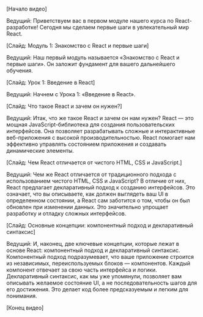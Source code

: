 [Начало видео]

Ведущий: Приветствуем вас в первом модуле нашего курса по React-разработке! Сегодня мы сделаем первые шаги в увлекательный мир React.

[Слайд: Модуль 1: Знакомство с React и первые шаги]

Ведущий: Наш первый модуль называется «Знакомство с React и первые шаги». Он заложит фундамент для вашего дальнейшего обучения.

[Слайд: Урок 1: Введение в React]

Ведущий: Начнем с Урока 1: «Введение в React».

[Слайд: Что такое React и зачем он нужен?]

Ведущий: Итак, что же такое React и зачем он нам нужен? React — это мощная JavaScript-библиотека для создания пользовательских интерфейсов. Она позволяет разрабатывать сложные и интерактивные веб-приложения с высокой производительностью. React помогает нам эффективно управлять состоянием приложения и создавать динамические элементы.

[Слайд: Чем React отличается от чистого HTML, CSS и JavaScript.]

Ведущий: Чем же React отличается от традиционного подхода с использованием чистого HTML, CSS и JavaScript? В отличие от них, React предлагает декларативный подход к созданию интерфейсов. Это означает, что вы описываете, как должен выглядеть ваш UI в определенном состоянии, а React сам заботится о том, чтобы он был обновлен при изменении данных. Это значительно упрощает разработку и отладку сложных интерфейсов.

[Слайд: Основные концепции: компонентный подход и декларативный синтаксис]

Ведущий: И, наконец, две ключевые концепции, которые лежат в основе React: компонентный подход и декларативный синтаксис. Компонентный подход подразумевает, что ваше приложение строится из независимых, переиспользуемых блоков — компонентов. Каждый компонент отвечает за свою часть интерфейса и логики. Декларативный синтаксис, как мы уже упомянули, позволяет вам описывать желаемое состояние UI, а не последовательность шагов для его достижения. Это делает код более предсказуемым и легким для понимания.

[Конец видео]